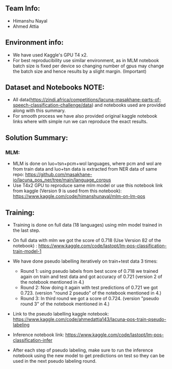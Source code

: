 ## Team Info:
- Himanshu Nayal
- Ahmed Attia

## Environment info: 

- We have used Kaggle's GPU T4 x2.
- For best reproducibility use similar environment, as in MLM notebook batch size is fixed per device so changing number of gpus may change the batch size and hence results by a slight margin. (Important)

## Dataset and Notebooks NOTE:

- All data(https://zindi.africa/competitions/lacuna-masakhane-parts-of-speech-classification-challenge/data) and notebooks used are provided along with this summary.
- For smooth process we have also provided original kaggle notebook links where with simple run we can reproduce the exact results.

## Solution Summary:

### MLM:
- MLM is done on luo+tsn+pcm+wol languages, where pcm and wol are from train data and luo+tsn data is extracted from NER data of same repo: https://github.com/masakhane-io/lacuna_pos_ner/tree/main/language_corpus
- Use T4x2 GPU to reproduce same mlm model or use this notebook link from kaggle (Version 9 is used from this notebook): https://www.kaggle.com/code/himanshunayal/mlm-on-lm-pos

	
## Training: 
- Training is done on full data (18 languages) using mlm model trained in the last step.
- On full data with mlm we got the score of 0.718 (Use Version 82 of the notebook) : https://www.kaggle.com/code/lastopt/lm-pos-classification-train-model-1
- We have done pseudo labelling iteratively on train+test data 3 times:
	- Round 1: using pseudo labels from best score of 0.718 we trained again on train and test data and got accuracy of 0.721 (version 2 of the notebook mentioned in 4.)
	- Round 2: Now doing it again with test predictions of 0.721 we got 0.723. (version "round 2 pseudo" of the notebook mentioned in 4.)
	- Round 3: In third round we got a score of 0.724. (version "pseudo round 3" of the notebook mentioned in 4.)
		
- Link to the pseudo labelling kaggle notebook: https://www.kaggle.com/code/ahmedattia143/lacuna-pos-train-pseudo-labeling
	
- Inference notebook link: https://www.kaggle.com/code/lastopt/lm-pos-classification-infer
- After each step of pseudo labeling, make sure to run the inference notebook using the new model to get predictions on test so they can be used in the next pseudo labeling round.
